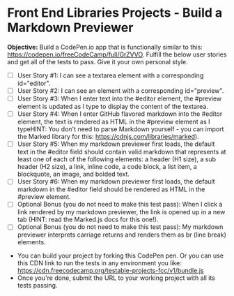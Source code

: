 # Front End Libraries Projects - Build a Markdown Previewer

**Objective:** Build a CodePen.io app that is functionally similar to this: https://codepen.io/freeCodeCamp/full/GrZVVO. Fulfill the below user stories and get all of the tests to pass. Give it your own personal style.
    
    
- [ ] User Story #1: I can see a textarea element with a corresponding id="editor".
- [ ] User Story #2: I can see an element with a corresponding id="preview".
- [ ] User Story #3: When I enter text into the #editor element, the #preview element is updated as I type to display the content of the textarea.
- [ ] User Story #4: When I enter GitHub flavored markdown into the #editor element, the text is rendered as HTML in the #preview element as I typeHINT: You don't need to parse Markdown yourself - you can import the Marked library for this: https://cdnjs.com/libraries/marked).
- [ ] User Story #5: When my markdown previewer first loads, the default text in the #editor field should contain valid markdown that represents at least one of each of the following elements: a header (H1 size), a sub header (H2 size), a link, inline code, a code block, a list item, a blockquote, an image, and bolded text.
- [ ] User Story #6: When my markdown previewer first loads, the default markdown in the #editor field should be rendered as HTML in the #preview element.
- [ ] Optional Bonus (you do not need to make this test pass): When I click a link rendered by my markdown previewer, the link is opened up in a new tab (HINT: read the Marked.js docs for this one!).
- [ ] Optional Bonus (you do not need to make this test pass): My markdown previewer interprets carriage returns and renders them as br (line break) elements.
    
* You can build your project by forking this CodePen pen. Or you can use this CDN link to run the tests in any environment you like: https://cdn.freecodecamp.org/testable-projects-fcc/v1/bundle.js
* Once you're done, submit the URL to your working project with all its tests passing.